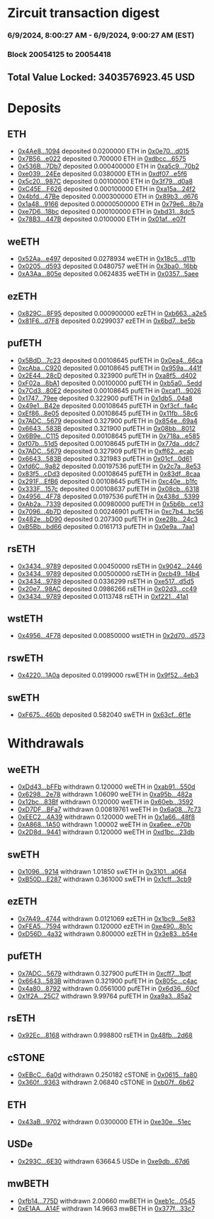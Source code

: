 # Zircuit transaction digest
### 6/9/2024, 8:00:27 AM - 6/9/2024, 9:00:27 AM (EST)
### Block 20054125 to 20054418

## Total Value Locked: 3403576923.45 USD

# Deposits
## ETH
- [0x4Ae8...1094](https://etherscan.io/address/0x4Ae87a25b78fe0B7d6A9A37Aad75bc3f01C61094) deposited 0.0200000 ETH in [0x0e70...d015](https://etherscan.io/tx/0x4Ae87a25b78fe0B7d6A9A37Aad75bc3f01C61094)
- [0x7B56...e022](https://etherscan.io/address/0x7B561bB86b6aCE103071141bD4EBfd7277f0e022) deposited 0.700000 ETH in [0xdbcc...6575](https://etherscan.io/tx/0x7B561bB86b6aCE103071141bD4EBfd7277f0e022)
- [0x536B...7Db7](https://etherscan.io/address/0x536B8121FA1d05e2C7E1336dA494d014E73B7Db7) deposited 0.000400000 ETH in [0xa5c9...70b2](https://etherscan.io/tx/0x536B8121FA1d05e2C7E1336dA494d014E73B7Db7)
- [0xe039...24Ee](https://etherscan.io/address/0xe039653B5f58d520D75B8E9087752DC370B024Ee) deposited 0.0380000 ETH in [0xdf07...e5f6](https://etherscan.io/tx/0xe039653B5f58d520D75B8E9087752DC370B024Ee)
- [0x5c20...987C](https://etherscan.io/address/0x5c2030411eFF2b7FC35e0F4400fA4a00c6a2987C) deposited 0.00100000 ETH in [0x3f79...d0a8](https://etherscan.io/tx/0x5c2030411eFF2b7FC35e0F4400fA4a00c6a2987C)
- [0xC45E...F626](https://etherscan.io/address/0xC45E105c7bD75E0Def1599f51f38d8b8789DF626) deposited 0.000100000 ETH in [0xa15a...24f2](https://etherscan.io/tx/0xC45E105c7bD75E0Def1599f51f38d8b8789DF626)
- [0x4bfd...47Be](https://etherscan.io/address/0x4bfd241e1876df3956625bd11903fa4c085147Be) deposited 0.000300000 ETH in [0x89b3...d676](https://etherscan.io/tx/0x4bfd241e1876df3956625bd11903fa4c085147Be)
- [0x1a48...9166](https://etherscan.io/address/0x1a489f297869D5eCa4F440B4f39AEbdDAB7d9166) deposited 0.00000500000 ETH in [0x79e6...8b7a](https://etherscan.io/tx/0x1a489f297869D5eCa4F440B4f39AEbdDAB7d9166)
- [0xe7D6...18bc](https://etherscan.io/address/0xe7D6a6ea21cd057393eb1CE3d13FAD58975c18bc) deposited 0.000100000 ETH in [0xbd31...8dc5](https://etherscan.io/tx/0xe7D6a6ea21cd057393eb1CE3d13FAD58975c18bc)
- [0x78B3...447B](https://etherscan.io/address/0x78B3367B0F547Cd16Bac453F788956AfcE92447B) deposited 0.0100000 ETH in [0x01af...e07f](https://etherscan.io/tx/0x78B3367B0F547Cd16Bac453F788956AfcE92447B)
## weETH
- [0x52Aa...e497](https://etherscan.io/address/0x52Aa899454998Be5b000Ad077a46Bbe360F4e497) deposited 0.0278934 weETH in [0x18c5...d11b](https://etherscan.io/tx/0x52Aa899454998Be5b000Ad077a46Bbe360F4e497)
- [0x0205...d593](https://etherscan.io/address/0x0205c301ff62c488A9D03CbfE4874e4dF704d593) deposited 0.0480757 weETH in [0x3ba0...16bb](https://etherscan.io/tx/0x0205c301ff62c488A9D03CbfE4874e4dF704d593)
- [0xA3Aa...805e](https://etherscan.io/address/0xA3Aa72b14fC2dEE7D2792A34aD7cc3a556EA805e) deposited 0.0624835 weETH in [0x0357...5aee](https://etherscan.io/tx/0xA3Aa72b14fC2dEE7D2792A34aD7cc3a556EA805e)
## ezETH
- [0x829C...8F95](https://etherscan.io/address/0x829CEcfe65bD215f15c7d57a261126913E0F8F95) deposited 0.000900000 ezETH in [0xb663...a2e5](https://etherscan.io/tx/0x829CEcfe65bD215f15c7d57a261126913E0F8F95)
- [0x81F6...d7F8](https://etherscan.io/address/0x81F61Bac5da8B0e445b3ed7164ac89BB72b9d7F8) deposited 0.0299037 ezETH in [0x6bd7...be5b](https://etherscan.io/tx/0x81F61Bac5da8B0e445b3ed7164ac89BB72b9d7F8)
## pufETH
- [0x5BdD...7c23](https://etherscan.io/address/0x5BdDCe72C0071A0da5f1D06690Ad73bB394a7c23) deposited 0.00108645 pufETH in [0x0ea4...66ca](https://etherscan.io/tx/0x5BdDCe72C0071A0da5f1D06690Ad73bB394a7c23)
- [0xcAba...C920](https://etherscan.io/address/0xcAba32fb9752cEb3B38B2d2D5659890b90E9C920) deposited 0.00108645 pufETH in [0x959a...441f](https://etherscan.io/tx/0xcAba32fb9752cEb3B38B2d2D5659890b90E9C920)
- [0x2E44...28cD](https://etherscan.io/address/0x2E44F00CBb3bb4bA8e5c8Db19A55666186e728cD) deposited 0.323900 pufETH in [0xa8f5...d402](https://etherscan.io/tx/0x2E44F00CBb3bb4bA8e5c8Db19A55666186e728cD)
- [0xF02a...8bA1](https://etherscan.io/address/0xF02a05676ecA328a61DB1aDf69a08830bA938bA1) deposited 0.00100000 pufETH in [0xb5a0...5edd](https://etherscan.io/tx/0xF02a05676ecA328a61DB1aDf69a08830bA938bA1)
- [0x7Cd3...80E2](https://etherscan.io/address/0x7Cd39baA4Ea8718fe48796EbcCb157FD712480E2) deposited 0.00108645 pufETH in [0xcaf1...9026](https://etherscan.io/tx/0x7Cd39baA4Ea8718fe48796EbcCb157FD712480E2)
- [0x1747...79ee](https://etherscan.io/address/0x174711321724f9ecBbd88E2752ad7dAa21D779ee) deposited 0.322900 pufETH in [0x1db5...04a8](https://etherscan.io/tx/0x174711321724f9ecBbd88E2752ad7dAa21D779ee)
- [0x49e1...B42e](https://etherscan.io/address/0x49e16d7E2c00a4FDB77D72e8093981b7c1FbB42e) deposited 0.00108645 pufETH in [0xf3cf...fa4c](https://etherscan.io/tx/0x49e16d7E2c00a4FDB77D72e8093981b7c1FbB42e)
- [0xEf86...8e05](https://etherscan.io/address/0xEf8667E216A29797a96FCc52719d1274Ef468e05) deposited 0.00108645 pufETH in [0x11fb...58c6](https://etherscan.io/tx/0xEf8667E216A29797a96FCc52719d1274Ef468e05)
- [0x7ADC...5679](https://etherscan.io/address/0x7ADCEADBa982A9ad809122d22D7fb35B74Ec5679) deposited 0.327900 pufETH in [0x854e...69a4](https://etherscan.io/tx/0x7ADCEADBa982A9ad809122d22D7fb35B74Ec5679)
- [0x6643...583B](https://etherscan.io/address/0x66435cc2142815D3f10B051154B802187666583B) deposited 0.321900 pufETH in [0x08bb...8012](https://etherscan.io/tx/0x66435cc2142815D3f10B051154B802187666583B)
- [0x6B9e...C115](https://etherscan.io/address/0x6B9e0E7ca6B5628b3647aDd911d5C24AF2d4C115) deposited 0.00108645 pufETH in [0x718a...e585](https://etherscan.io/tx/0x6B9e0E7ca6B5628b3647aDd911d5C24AF2d4C115)
- [0xf07b...51d5](https://etherscan.io/address/0xf07b36C600088Da99d4aF56378Ae67F0EDF251d5) deposited 0.00108645 pufETH in [0x77da...ddc7](https://etherscan.io/tx/0xf07b36C600088Da99d4aF56378Ae67F0EDF251d5)
- [0x7ADC...5679](https://etherscan.io/address/0x7ADCEADBa982A9ad809122d22D7fb35B74Ec5679) deposited 0.327909 pufETH in [0xff62...ecab](https://etherscan.io/tx/0x7ADCEADBa982A9ad809122d22D7fb35B74Ec5679)
- [0x6643...583B](https://etherscan.io/address/0x66435cc2142815D3f10B051154B802187666583B) deposited 0.321983 pufETH in [0x01cf...0d61](https://etherscan.io/tx/0x66435cc2142815D3f10B051154B802187666583B)
- [0xfd6C...9a82](https://etherscan.io/address/0xfd6C61c946fA096e44f2464Fb473f317c01e9a82) deposited 0.00197536 pufETH in [0x2c7a...8e53](https://etherscan.io/tx/0xfd6C61c946fA096e44f2464Fb473f317c01e9a82)
- [0x83f5...cDd3](https://etherscan.io/address/0x83f5819fe751649a35A56111827abd4bBac2cDd3) deposited 0.00108645 pufETH in [0x83df...8caa](https://etherscan.io/tx/0x83f5819fe751649a35A56111827abd4bBac2cDd3)
- [0x291F...EfB6](https://etherscan.io/address/0x291F3f43eB28C7d38752D6aB09473e9F9eF9EfB6) deposited 0.00108645 pufETH in [0xc40e...b1fc](https://etherscan.io/tx/0x291F3f43eB28C7d38752D6aB09473e9F9eF9EfB6)
- [0x333F...157c](https://etherscan.io/address/0x333Ff03883A9917199A26d79C6534e3390a5157c) deposited 0.00108637 pufETH in [0x08cb...6318](https://etherscan.io/tx/0x333Ff03883A9917199A26d79C6534e3390a5157c)
- [0x4956...4F78](https://etherscan.io/address/0x49569c5EF026Af64A1295aE0B4c808ACb3544F78) deposited 0.0197536 pufETH in [0x438d...5399](https://etherscan.io/tx/0x49569c5EF026Af64A1295aE0B4c808ACb3544F78)
- [0xAb2a...7339](https://etherscan.io/address/0xAb2aab11c604b833F2b94E9894AF67E8DBa87339) deposited 0.00980000 pufETH in [0x5b6b...ce13](https://etherscan.io/tx/0xAb2aab11c604b833F2b94E9894AF67E8DBa87339)
- [0x7096...4b7D](https://etherscan.io/address/0x7096D7c6121222E94aA266e1c69051e179e94b7D) deposited 0.00246901 pufETH in [0xc7b4...bc56](https://etherscan.io/tx/0x7096D7c6121222E94aA266e1c69051e179e94b7D)
- [0x482e...bD90](https://etherscan.io/address/0x482eD36debCa94D62d3c1B55A57B9c24d3c6bD90) deposited 0.207300 pufETH in [0xe28b...24c3](https://etherscan.io/tx/0x482eD36debCa94D62d3c1B55A57B9c24d3c6bD90)
- [0xB5Bb...bd66](https://etherscan.io/address/0xB5BbbD06ee592b74cD02Fe5e9B2530f19B96bd66) deposited 0.0161713 pufETH in [0x0e9a...7aa1](https://etherscan.io/tx/0xB5BbbD06ee592b74cD02Fe5e9B2530f19B96bd66)
## rsETH
- [0x3434...9789](https://etherscan.io/address/0x34349c5569e7B846c3558961552D2202760A9789) deposited 0.00450000 rsETH in [0x9042...2446](https://etherscan.io/tx/0x34349c5569e7B846c3558961552D2202760A9789)
- [0x3434...9789](https://etherscan.io/address/0x34349c5569e7B846c3558961552D2202760A9789) deposited 0.00500000 rsETH in [0xcb49...14b4](https://etherscan.io/tx/0x34349c5569e7B846c3558961552D2202760A9789)
- [0x3434...9789](https://etherscan.io/address/0x34349c5569e7B846c3558961552D2202760A9789) deposited 0.0336299 rsETH in [0xe517...d5d5](https://etherscan.io/tx/0x34349c5569e7B846c3558961552D2202760A9789)
- [0x20e7...98AC](https://etherscan.io/address/0x20e7A8C5D11d8c2F58b8147591285B870bbA98AC) deposited 0.0986266 rsETH in [0x02d3...cc49](https://etherscan.io/tx/0x20e7A8C5D11d8c2F58b8147591285B870bbA98AC)
- [0x3434...9789](https://etherscan.io/address/0x34349c5569e7B846c3558961552D2202760A9789) deposited 0.0113748 rsETH in [0xf221...41a1](https://etherscan.io/tx/0x34349c5569e7B846c3558961552D2202760A9789)
## wstETH
- [0x4956...4F78](https://etherscan.io/address/0x49569c5EF026Af64A1295aE0B4c808ACb3544F78) deposited 0.00850000 wstETH in [0x2d70...d573](https://etherscan.io/tx/0x49569c5EF026Af64A1295aE0B4c808ACb3544F78)
## rswETH
- [0x4220...1A0a](https://etherscan.io/address/0x4220776526493169d482E09eC726CffDD5681A0a) deposited 0.0199000 rswETH in [0x9f52...4eb3](https://etherscan.io/tx/0x4220776526493169d482E09eC726CffDD5681A0a)
## swETH
- [0xF675...460b](https://etherscan.io/address/0xF675c2d0BbB2Fa4C7fB32Ea7708A8017385d460b) deposited 0.582040 swETH in [0x63cf...6f1e](https://etherscan.io/tx/0xF675c2d0BbB2Fa4C7fB32Ea7708A8017385d460b)
# Withdrawals
## weETH
- [0xDd43...bFFb](https://etherscan.io/address/0xDd4327110bCf7eeD48f4C62909e8663d3b55bFFb) withdrawn 0.120000 weETH in [0xab91...550d](https://etherscan.io/tx/0xDd4327110bCf7eeD48f4C62909e8663d3b55bFFb)
- [0x6298...2e78](https://etherscan.io/address/0x629898596DC5f16c31aF69382AB7985654332e78) withdrawn 1.06090 weETH in [0xa95b...482a](https://etherscan.io/tx/0x629898596DC5f16c31aF69382AB7985654332e78)
- [0x12bc...83Bf](https://etherscan.io/address/0x12bc25F4580025B3249E39B0F0456fe8546b83Bf) withdrawn 0.120000 weETH in [0x60eb...3592](https://etherscan.io/tx/0x12bc25F4580025B3249E39B0F0456fe8546b83Bf)
- [0xD7DF...BFa7](https://etherscan.io/address/0xD7DF7E085214743530afF339aFC420c7c720BFa7) withdrawn 0.00819761 weETH in [0x6a08...7c73](https://etherscan.io/tx/0xD7DF7E085214743530afF339aFC420c7c720BFa7)
- [0xEEC2...4A39](https://etherscan.io/address/0xEEC2797a221355EcEBDEf8E38dBEAC525dA74A39) withdrawn 0.120000 weETH in [0x1a66...48f8](https://etherscan.io/tx/0xEEC2797a221355EcEBDEf8E38dBEAC525dA74A39)
- [0xA868...1A50](https://etherscan.io/address/0xA8685556E29213FE2bd5827cE33BFF8008A31A50) withdrawn 1.00002 weETH in [0xa6ee...e70b](https://etherscan.io/tx/0xA8685556E29213FE2bd5827cE33BFF8008A31A50)
- [0x2D8d...9441](https://etherscan.io/address/0x2D8dFB14034B731cf8Fe55ca10Fc08Ec70d59441) withdrawn 0.120000 weETH in [0xd1bc...23db](https://etherscan.io/tx/0x2D8dFB14034B731cf8Fe55ca10Fc08Ec70d59441)
## swETH
- [0x1096...9214](https://etherscan.io/address/0x1096BEADf56816c284124e80735149bf964B9214) withdrawn 1.01850 swETH in [0x3101...a064](https://etherscan.io/tx/0x1096BEADf56816c284124e80735149bf964B9214)
- [0xB50D...E287](https://etherscan.io/address/0xB50Dc98a8bf925a27f89eCDddc3D6414BCF6E287) withdrawn 0.361000 swETH in [0x1cff...3cb9](https://etherscan.io/tx/0xB50Dc98a8bf925a27f89eCDddc3D6414BCF6E287)
## ezETH
- [0x7A49...4744](https://etherscan.io/address/0x7A493Be5c2ce014cD049Bf178a1ac0Db1B434744) withdrawn 0.0121069 ezETH in [0x1bc9...5e83](https://etherscan.io/tx/0x7A493Be5c2ce014cD049Bf178a1ac0Db1B434744)
- [0xFEA5...7594](https://etherscan.io/address/0xFEA524b2904B1C168E70438483D65Dea8D8b7594) withdrawn 0.120000 ezETH in [0xe490...8b1c](https://etherscan.io/tx/0xFEA524b2904B1C168E70438483D65Dea8D8b7594)
- [0xD56D...4a32](https://etherscan.io/address/0xD56D92C93a3e549c42963f4e6395b709CE0E4a32) withdrawn 0.800000 ezETH in [0x3e83...b54e](https://etherscan.io/tx/0xD56D92C93a3e549c42963f4e6395b709CE0E4a32)
## pufETH
- [0x7ADC...5679](https://etherscan.io/address/0x7ADCEADBa982A9ad809122d22D7fb35B74Ec5679) withdrawn 0.327900 pufETH in [0xcff7...1bdf](https://etherscan.io/tx/0x7ADCEADBa982A9ad809122d22D7fb35B74Ec5679)
- [0x6643...583B](https://etherscan.io/address/0x66435cc2142815D3f10B051154B802187666583B) withdrawn 0.321900 pufETH in [0x805c...c4ac](https://etherscan.io/tx/0x66435cc2142815D3f10B051154B802187666583B)
- [0x4a80...8792](https://etherscan.io/address/0x4a8025B8E67b832a5008c5F52c3927970D838792) withdrawn 0.0561000 pufETH in [0x6d36...60cf](https://etherscan.io/tx/0x4a8025B8E67b832a5008c5F52c3927970D838792)
- [0x1f2A...25C7](https://etherscan.io/address/0x1f2A6BafA550Ed96F1918E1C78B99280f6e225C7) withdrawn 9.99764 pufETH in [0xa9a3...85a2](https://etherscan.io/tx/0x1f2A6BafA550Ed96F1918E1C78B99280f6e225C7)
## rsETH
- [0x92Ec...8168](https://etherscan.io/address/0x92Ec6e838Dd90845D7D34Dfaa82d6D00f66C8168) withdrawn 0.998800 rsETH in [0x48fb...2d68](https://etherscan.io/tx/0x92Ec6e838Dd90845D7D34Dfaa82d6D00f66C8168)
## cSTONE
- [0xEBcC...6a0d](https://etherscan.io/address/0xEBcC98573c3cd9b5B61900D1304DA938B5036a0d) withdrawn 0.250182 cSTONE in [0x0615...fa80](https://etherscan.io/tx/0xEBcC98573c3cd9b5B61900D1304DA938B5036a0d)
- [0x360f...9363](https://etherscan.io/address/0x360f9f42411b3355BC448a28F1b399f2718a9363) withdrawn 2.06840 cSTONE in [0xb07f...6b62](https://etherscan.io/tx/0x360f9f42411b3355BC448a28F1b399f2718a9363)
## ETH
- [0x43aB...9702](https://etherscan.io/address/0x43aBCC8d7ec718e27b95609Ae9188f35dd689702) withdrawn 0.0300000 ETH in [0xe30e...51ec](https://etherscan.io/tx/0x43aBCC8d7ec718e27b95609Ae9188f35dd689702)
## USDe
- [0x293C...6E30](https://etherscan.io/address/0x293C6937D8D82e05B01335F7B33FBA0c8e256E30) withdrawn 63664.5 USDe in [0xe9db...67d6](https://etherscan.io/tx/0x293C6937D8D82e05B01335F7B33FBA0c8e256E30)
## mwBETH
- [0xfb14...775D](https://etherscan.io/address/0xfb145c23fF9A44aA896f4c7dDD36B1EAcFe1775D) withdrawn 2.00660 mwBETH in [0xeb1c...0545](https://etherscan.io/tx/0xfb145c23fF9A44aA896f4c7dDD36B1EAcFe1775D)
- [0xE1AA...A14F](https://etherscan.io/address/0xE1AA376245d10a65006A761a3889D26850D3A14F) withdrawn 14.9663 mwBETH in [0x377f...33c7](https://etherscan.io/tx/0xE1AA376245d10a65006A761a3889D26850D3A14F)
